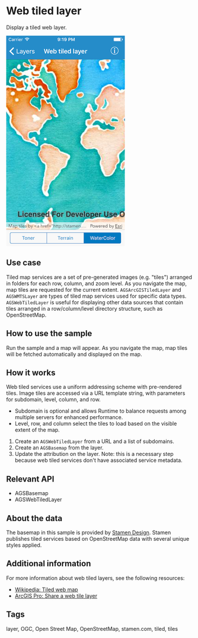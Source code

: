 # Web tiled layer

Display a tiled web layer.

![Web tiled layer sample](web-tiled-layer.png)

## Use case

Tiled map services are a set of pre-generated images (e.g. "tiles") arranged in folders for each row, column, and zoom level. As you navigate the map, map tiles are requested for the current extent. `AGSArcGISTiledLayer` and `AGSWMTSLayer` are types of tiled map services used for specific data types. `AGSWebTiledLayer` is useful for displaying other data sources that contain tiles arranged in a row/column/level directory structure, such as OpenStreetMap.

## How to use the sample

Run the sample and a map will appear. As you navigate the map, map tiles will be fetched automatically and displayed on the map.

## How it works

Web tiled services use a uniform addressing scheme with pre-rendered tiles. Image tiles are accessed via a URL template string, with parameters for subdomain, level, column, and row.

* Subdomain is optional and allows Runtime to balance requests among multiple servers for enhanced performance.
* Level, row, and column select the tiles to load based on the visible extent of the map.

1. Create an `AGSWebTiledLayer` from a URL and a list of subdomains.
2. Create an `AGSBasemap` from the layer.
3. Update the attribution on the layer. Note: this is a necessary step because web tiled services don't have associated service metadata.

## Relevant API

* AGSBasemap
* AGSWebTiledLayer

## About the data

The basemap in this sample is provided by [Stamen Design](http://maps.stamen.com). Stamen publishes tiled services based on OpenStreetMap data with several unique styles applied.

## Additional information

For more information about web tiled layers, see the following resources:

* [Wikipedia: Tiled web map](https://en.wikipedia.org/wiki/Tiled_web_map)
* [ArcGIS Pro: Share a web tile layer](https://pro.arcgis.com/en/pro-app/help/sharing/overview/web-tile-layer.htm)

## Tags

layer, OGC, Open Street Map, OpenStreetMap, stamen.com, tiled, tiles
